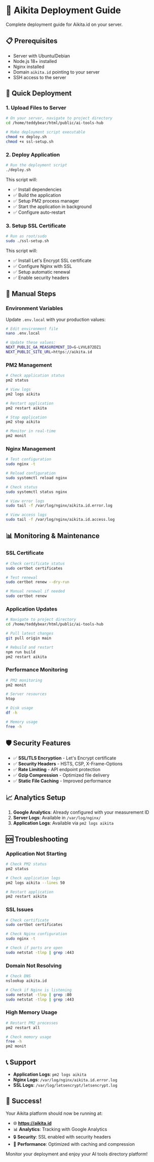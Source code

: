# 🚀 Aikita Deployment Guide

Complete deployment guide for Aikita.id on your server.

## 📋 Prerequisites

- Server with Ubuntu/Debian
- Node.js 18+ installed
- Nginx installed
- Domain `aikita.id` pointing to your server
- SSH access to the server

## 🚀 Quick Deployment

### 1. Upload Files to Server

```bash
# On your server, navigate to project directory
cd /home/teddybear/html/public/ai-tools-hub

# Make deployment script executable
chmod +x deploy.sh
chmod +x ssl-setup.sh
```

### 2. Deploy Application

```bash
# Run the deployment script
./deploy.sh
```

This script will:
- ✅ Install dependencies
- ✅ Build the application
- ✅ Setup PM2 process manager
- ✅ Start the application in background
- ✅ Configure auto-restart

### 3. Setup SSL Certificate

```bash
# Run as root/sudo
sudo ./ssl-setup.sh
```

This script will:
- ✅ Install Let's Encrypt SSL certificate
- ✅ Configure Nginx with SSL
- ✅ Setup automatic renewal
- ✅ Enable security headers

## 🔧 Manual Steps

### Environment Variables

Update `.env.local` with your production values:

```bash
# Edit environment file
nano .env.local

# Update these values:
NEXT_PUBLIC_GA_MEASUREMENT_ID=G-LVVL872DZ1
NEXT_PUBLIC_SITE_URL=https://aikita.id
```

### PM2 Management

```bash
# Check application status
pm2 status

# View logs
pm2 logs aikita

# Restart application
pm2 restart aikita

# Stop application
pm2 stop aikita

# Monitor in real-time
pm2 monit
```

### Nginx Management

```bash
# Test configuration
sudo nginx -t

# Reload configuration
sudo systemctl reload nginx

# Check status
sudo systemctl status nginx

# View error logs
sudo tail -f /var/log/nginx/aikita.id.error.log

# View access logs
sudo tail -f /var/log/nginx/aikita.id.access.log
```

## 📊 Monitoring & Maintenance

### SSL Certificate

```bash
# Check certificate status
sudo certbot certificates

# Test renewal
sudo certbot renew --dry-run

# Manual renewal if needed
sudo certbot renew
```

### Application Updates

```bash
# Navigate to project directory
cd /home/teddybear/html/public/ai-tools-hub

# Pull latest changes
git pull origin main

# Rebuild and restart
npm run build
pm2 restart aikita
```

### Performance Monitoring

```bash
# PM2 monitoring
pm2 monit

# Server resources
htop

# Disk usage
df -h

# Memory usage
free -h
```

## 🛡️ Security Features

- ✅ **SSL/TLS Encryption** - Let's Encrypt certificate
- ✅ **Security Headers** - HSTS, CSP, X-Frame-Options
- ✅ **Rate Limiting** - API endpoint protection
- ✅ **Gzip Compression** - Optimized file delivery
- ✅ **Static File Caching** - Improved performance

## 📈 Analytics Setup

1. **Google Analytics**: Already configured with your measurement ID
2. **Server Logs**: Available in `/var/log/nginx/`
3. **Application Logs**: Available via `pm2 logs aikita`

## 🆘 Troubleshooting

### Application Not Starting

```bash
# Check PM2 status
pm2 status

# Check application logs
pm2 logs aikita --lines 50

# Restart application
pm2 restart aikita
```

### SSL Issues

```bash
# Check certificate
sudo certbot certificates

# Check Nginx configuration
sudo nginx -t

# Check if ports are open
sudo netstat -tlnp | grep :443
```

### Domain Not Resolving

```bash
# Check DNS
nslookup aikita.id

# Check if Nginx is listening
sudo netstat -tlnp | grep :80
sudo netstat -tlnp | grep :443
```

### High Memory Usage

```bash
# Restart PM2 processes
pm2 restart all

# Check memory usage
free -h
pm2 monit
```

## 📞 Support

- **Application Logs**: `pm2 logs aikita`
- **Nginx Logs**: `/var/log/nginx/aikita.id.error.log`
- **SSL Logs**: `/var/log/letsencrypt/letsencrypt.log`

## 🎉 Success!

Your Aikita platform should now be running at:
- 🌐 **https://aikita.id**
- 📊 **Analytics**: Tracking with Google Analytics
- 🔒 **Security**: SSL enabled with security headers
- 🚀 **Performance**: Optimized with caching and compression

Monitor your deployment and enjoy your AI tools directory platform!